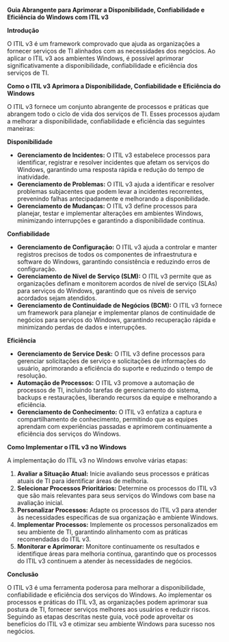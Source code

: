 **Guia Abrangente para Aprimorar a Disponibilidade, Confiabilidade e Eficiência do Windows com ITIL v3**

**Introdução**

O ITIL v3 é um framework comprovado que ajuda as organizações a fornecer serviços de TI alinhados com as necessidades dos negócios. Ao aplicar o ITIL v3 aos ambientes Windows, é possível aprimorar significativamente a disponibilidade, confiabilidade e eficiência dos serviços de TI.

**Como o ITIL v3 Aprimora a Disponibilidade, Confiabilidade e Eficiência do Windows**

O ITIL v3 fornece um conjunto abrangente de processos e práticas que abrangem todo o ciclo de vida dos serviços de TI. Esses processos ajudam a melhorar a disponibilidade, confiabilidade e eficiência das seguintes maneiras:

**Disponibilidade**

* **Gerenciamento de Incidentes:** O ITIL v3 estabelece processos para identificar, registrar e resolver incidentes que afetam os serviços do Windows, garantindo uma resposta rápida e redução do tempo de inatividade.
* **Gerenciamento de Problemas:** O ITIL v3 ajuda a identificar e resolver problemas subjacentes que podem levar a incidentes recorrentes, prevenindo falhas antecipadamente e melhorando a disponibilidade.
* **Gerenciamento de Mudanças:** O ITIL v3 define processos para planejar, testar e implementar alterações em ambientes Windows, minimizando interrupções e garantindo a disponibilidade contínua.

**Confiabilidade**

* **Gerenciamento de Configuração:** O ITIL v3 ajuda a controlar e manter registros precisos de todos os componentes de infraestrutura e software do Windows, garantindo consistência e reduzindo erros de configuração.
* **Gerenciamento de Nível de Serviço (SLM):** O ITIL v3 permite que as organizações definam e monitorem acordos de nível de serviço (SLAs) para serviços do Windows, garantindo que os níveis de serviço acordados sejam atendidos.
* **Gerenciamento de Continuidade de Negócios (BCM):** O ITIL v3 fornece um framework para planejar e implementar planos de continuidade de negócios para serviços do Windows, garantindo recuperação rápida e minimizando perdas de dados e interrupções.

**Eficiência**

* **Gerenciamento de Service Desk:** O ITIL v3 define processos para gerenciar solicitações de serviço e solicitações de informações do usuário, aprimorando a eficiência do suporte e reduzindo o tempo de resolução.
* **Automação de Processos:** O ITIL v3 promove a automação de processos de TI, incluindo tarefas de gerenciamento do sistema, backups e restaurações, liberando recursos da equipe e melhorando a eficiência.
* **Gerenciamento de Conhecimento:** O ITIL v3 enfatiza a captura e compartilhamento de conhecimento, permitindo que as equipes aprendam com experiências passadas e aprimorem continuamente a eficiência dos serviços do Windows.

**Como Implementar o ITIL v3 no Windows**

A implementação do ITIL v3 no Windows envolve várias etapas:

1. **Avaliar a Situação Atual:** Inicie avaliando seus processos e práticas atuais de TI para identificar áreas de melhoria.
2. **Selecionar Processos Prioritários:** Determine os processos do ITIL v3 que são mais relevantes para seus serviços do Windows com base na avaliação inicial.
3. **Personalizar Processos:** Adapte os processos do ITIL v3 para atender às necessidades específicas de sua organização e ambiente Windows.
4. **Implementar Processos:** Implemente os processos personalizados em seu ambiente de TI, garantindo alinhamento com as práticas recomendadas do ITIL v3.
5. **Monitorar e Aprimorar:** Monitore continuamente os resultados e identifique áreas para melhoria contínua, garantindo que os processos do ITIL v3 continuem a atender às necessidades de negócios.

**Conclusão**

O ITIL v3 é uma ferramenta poderosa para melhorar a disponibilidade, confiabilidade e eficiência dos serviços do Windows. Ao implementar os processos e práticas do ITIL v3, as organizações podem aprimorar sua postura de TI, fornecer serviços melhores aos usuários e reduzir riscos. Seguindo as etapas descritas neste guia, você pode aproveitar os benefícios do ITIL v3 e otimizar seu ambiente Windows para sucesso nos negócios.